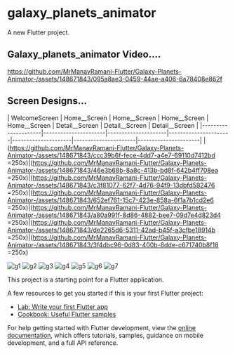 # galaxy_planets_animator

A new Flutter project.

## Galaxy_planets_animator Video....

https://github.com/MrManavRamani-Flutter/Galaxy-Planets-Animator-/assets/148671843/095a8ae3-0459-44ae-a406-6a78408e862f

## Screen Designs... 
| WelcomeScreen | Home__Screen | Home__Screen | Home__Screen | Home__Screen | Detail__Screen | Detail__Screen | Detail__Screen |
|---------------------|----------------------|---------------------|----------------------|---------------------|----------------------|----------------------|
|(https://github.com/MrManavRamani-Flutter/Galaxy-Planets-Animator-/assets/148671843/ccc39b6f-fece-4dd7-a4e7-69110d7412bd =250x)|(https://github.com/MrManavRamani-Flutter/Galaxy-Planets-Animator-/assets/148671843/46e3b68b-8a8c-413b-bd8f-642b4ff708ea =250x)|(https://github.com/MrManavRamani-Flutter/Galaxy-Planets-Animator-/assets/148671843/c3f81077-62f7-4d76-94f9-13dbfd592476 =250x)|(https://github.com/MrManavRamani-Flutter/Galaxy-Planets-Animator-/assets/148671843/652ef761-15c7-423e-858a-6f1a7b1cd2e6 =250x)|(https://github.com/MrManavRamani-Flutter/Galaxy-Planets-Animator-/assets/148671843/a80a991f-8d86-4882-bee7-09d7e4d823d4 =250x)|(https://github.com/MrManavRamani-Flutter/Galaxy-Planets-Animator-/assets/148671843/de2265d6-5311-42ad-b45f-a3cfbe18914b =250x)|(https://github.com/MrManavRamani-Flutter/Galaxy-Planets-Animator-/assets/148671843/3f4dbc96-0d83-400b-8dde-c671740b8f18 =250x)

![g1](https://github.com/MrManavRamani-Flutter/Galaxy-Planets-Animator-/assets/148671843/ccc39b6f-fece-4dd7-a4e7-69110d7412bd)
![g2](https://github.com/MrManavRamani-Flutter/Galaxy-Planets-Animator-/assets/148671843/46e3b68b-8a8c-413b-bd8f-642b4ff708ea)
![g3](https://github.com/MrManavRamani-Flutter/Galaxy-Planets-Animator-/assets/148671843/c3f81077-62f7-4d76-94f9-13dbfd592476)
![g4](https://github.com/MrManavRamani-Flutter/Galaxy-Planets-Animator-/assets/148671843/652ef761-15c7-423e-858a-6f1a7b1cd2e6)
![g5](https://github.com/MrManavRamani-Flutter/Galaxy-Planets-Animator-/assets/148671843/a80a991f-8d86-4882-bee7-09d7e4d823d4)
![g6](https://github.com/MrManavRamani-Flutter/Galaxy-Planets-Animator-/assets/148671843/de2265d6-5311-42ad-b45f-a3cfbe18914b)
![g7](https://github.com/MrManavRamani-Flutter/Galaxy-Planets-Animator-/assets/148671843/3f4dbc96-0d83-400b-8dde-c671740b8f18)


This project is a starting point for a Flutter application.

A few resources to get you started if this is your first Flutter project:

- [Lab: Write your first Flutter app](https://docs.flutter.dev/get-started/codelab)
- [Cookbook: Useful Flutter samples](https://docs.flutter.dev/cookbook)

For help getting started with Flutter development, view the
[online documentation](https://docs.flutter.dev/), which offers tutorials,
samples, guidance on mobile development, and a full API reference.
